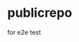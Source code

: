 # publicrepo
for e2e test
































































































































































































































































































































































































































